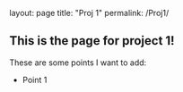 layout: page
title: "Proj 1"
permalink: /Proj1/

## This is the page for project 1!

These are some points I want to add:
  * Point 1
